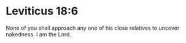 # Leviticus 18:6

None of you shall approach any one of his close relatives to uncover nakedness. I am the Lord.
